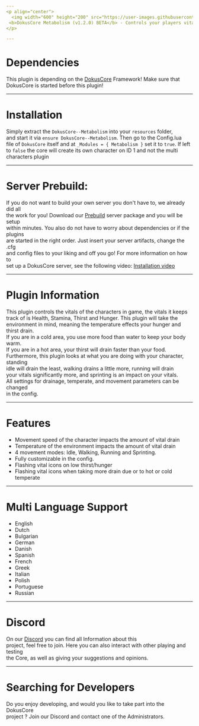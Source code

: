 ```yaml
---
<p align="center">
  <img width="600" height="200" src="https://user-images.githubusercontent.com/49053928/111937011-2e9b8080-8ac7-11eb-914a-a0d94380d611.gif"><br>
 <b>DokusCore Metabolism (v1.2.0) BETA</b> - Controls your players vitals.
</p>

---
```

# Dependencies
This plugin is depending on the [DokusCore](https://github.com/dokucore) Framework!
Make sure that DokusCore is started before this plugin!

---
# Installation
Simply extract the `DokusCore--Metabolism` into your `resources` folder, <br>
and start it via `ensure DokusCore--Metabolism`. Then go to the Config.lua <br>
file of `DokusCore` itself and at `_Modules = { Metabolism }` set it to `true`.
If left to `false` the core will create its own character on ID 1 and not the
multi characters plugin

---
# Server Prebuild:
If you do not want to build your own server you don't have to, we already did all   <br>
the work for you! Download our [Prebuild](https://github.com/DokusCore/Server-Prebuild) server package and you will be setup  <br>
within minutes. You also do not have to worry about dependencies or if the plugins <br>
are started in the right order. Just insert your server artifacts, change the .cfg <br>
and config files to your liking and off you go! For more information on how to <br>
set up a DokusCore server, see the following video: [Installation video](https://www.youtube.com/watch?v=NlJFFRzWvDE) <br>

---
# Plugin Information
This plugin controls the vitals of the characters in game, the vitals it keeps <br>
track of is Health, Stamina, Thirst and Hunger. This plugin will take the <br>
environment in mind, meaning the temperature effects your hunger and thirst drain. <br>
If you are in a cold area, you use more food than water to keep your body warm. <br>
If you are in a hot area, your thirst will drain faster than your food. <br>
Furthermore, this plugin looks at what you are doing with your character, standing <br>
idle will drain the least, walking drains a little more, running will drain <br>
your vitals significantly more, and sprinting is an impact on your vitals. <br>
All settings for drainage, temperate, and movement parameters can be changed <br>
in the config.

---
# Features
- Movement speed of the character impacts the amount of vital drain
- Temperature of the environment impacts the amount of vital drain
- 4 movement modes: Idle, Walking, Running and Sprinting.
- Fully customizable in the config.
- Flashing vital icons on low thirst/hunger
- Flashing vital icons when taking more drain due or to hot or cold temperate

---
# Multi Language Support
  - English
  - Dutch
  - Bulgarian
  - German
  - Danish
  - Spanish
  - French
  - Greek
  - Italian
  - Polish
  - Portuguese
  - Russian

---
# Discord
On our [Discord](https://discord.io/dokuscore) you can find all Information about this<br>
project, feel free to join. Here you can also interact with other playing and testing<br>
the Core, as well as giving your suggestions and opinions.

---
# Searching for Developers
Do you enjoy developing, and would you like to take part into the DokusCore<br>
project ? Join our Discord and contact one of the Administrators.
